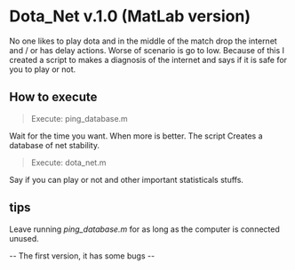 # Dota_Net v.1.0   (MatLab version) 

No one likes to play dota and in the middle of the match drop the internet and / or has delay actions. Worse of scenario is go to low. Because of this I created a script to makes a diagnosis of the internet and says if it is safe for you to play or not.

## How to execute

> Execute: ping_database.m

Wait for the time you want. When more is better. The script Creates a database of net stability.

> Execute: dota_net.m

Say if you can play or not and other important statisticals stuffs.

## tips

Leave running _ping_database.m_ for as long as the computer is connected unused.


-- The first version, it has some bugs --
